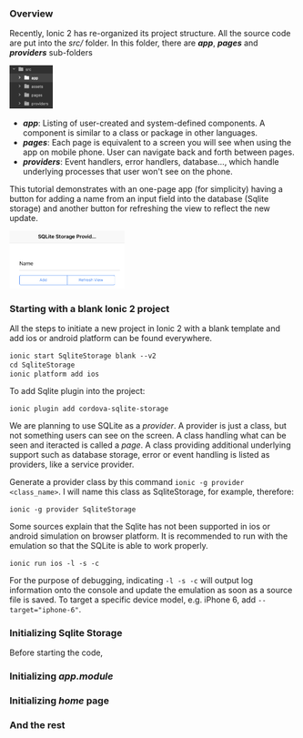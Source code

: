 ### Overview
Recently, Ionic 2 has re-organized its project structure. All the source code are put into the *src/* folder. In this folder, there are ***app***, ***pages*** and ***providers*** sub-folders

<img src="photos/overview.png" alt="New project structure." width=15% height=15%/>

- ***app***: Listing of user-created and system-defined components. A component is similar to a class or package in other languages.
- ***pages***: Each page is equivalent to a screen you will see when using the app on mobile phone. User can navigate back and forth between pages.
- ***providers***: Event handlers, error handlers, database..., which handle underlying processes that user won't see on the phone.

This tutorial demonstrates with an one-page app (for simplicity) having a button for adding a name from an input field into the database (Sqlite storage) and another button for refreshing the view to reflect the new update.

<img src="photos/homepage.png" width=40% height=40%/>

### Starting with a blank Ionic 2 project

All the steps to initiate a new project in Ionic 2 with a blank template and add ios or android platform can be found everywhere.
```
ionic start SqliteStorage blank --v2
cd SqliteStorage
ionic platform add ios
```
To add Sqlite plugin into the project:
```
ionic plugin add cordova-sqlite-storage
```
We are planning to use SQLite as a *provider*. A provider is just a class, but not something users can see on the screen. A class handling what can be seen and iteracted is called a *page*. A class providing additional underlying support such as database storage, error or event handling is listed as providers, like a service provider.

Generate a provider class by this command `ionic -g provider <class_name>`. I will name this class as SqliteStorage, for example, therefore:
```
ionic -g provider SqliteStorage
```
Some sources explain that the Sqlite has not been supported in ios or android simulation on browser platform. It is recommended to run with the emulation so that the SQLite is able to work properly.
```
ionic run ios -l -s -c
```
For the purpose of debugging, indicating `-l -s -c` will output log information onto the console and update the emulation as soon as a source file is saved. To target a specific device model, e.g. iPhone 6, add `--target="iphone-6"`.

### Initializing Sqlite Storage

Before starting the code,

### Initializing ***app.module***

### Initializing ***home*** page

### And the rest
